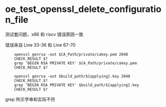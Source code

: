 # oe_test_openssl_delete_configuration_file

测试套问题，x86 和 riscv 错误原因一致

错误来自 Line 33-36 和 Line 67-70

```
    openssl genrsa -out $CA_Path/private/cakey.pem 2048
    CHECK_RESULT $?
    grep 'BEGIN RSA PRIVATE KEY' $CA_Path/private/cakey.pem
    CHECK_RESULT $?

    openssl genrsa -out $build_path/${applying}.key 2048
    CHECK_RESULT $?
    grep 'BEGIN RSA PRIVATE KEY' $build_path/${applying}.key
    CHECK_RESULT $?
```

grep 所示字串和实际不符

